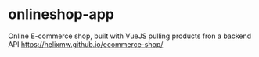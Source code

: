 # onlineshop-app
 Online E-commerce shop, built with VueJS pulling products fron a backend API
 https://helixmw.github.io/ecommerce-shop/
 
 
